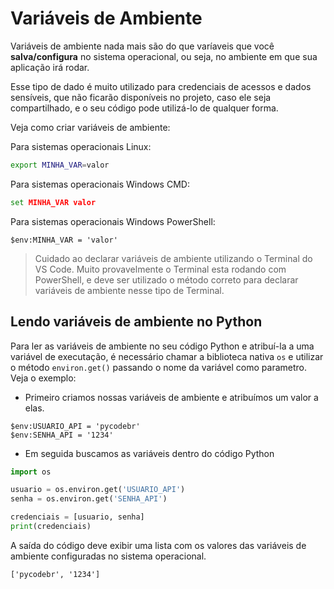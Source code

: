 # Variáveis de Ambiente
Variáveis de ambiente nada mais são do que varíaveis que você **salva/configura** no sistema operacional, ou seja, no ambiente em que sua aplicação irá rodar.

Esse tipo de dado é muito utilizado para credenciais de acessos e dados sensíveis, que não ficarão disponíveis no projeto, caso ele seja compartilhado, e o seu código pode utilizá-lo de qualquer forma.

Veja como criar variáveis de ambiente:

Para sistemas operacionais Linux:
```bash
export MINHA_VAR=valor 
```

Para sistemas operacionais Windows CMD:
```bat
set MINHA_VAR valor
```

Para sistemas operacionais Windows PowerShell:
```pwsh
$env:MINHA_VAR = 'valor'
```

> Cuidado ao declarar variáveis de ambiente utilizando o Terminal do VS Code. Muito provavelmente o Terminal esta rodando com PowerShell, e deve ser utilizado o método correto para declarar variáveis de ambiente nesse tipo de Terminal.

## Lendo variáveis de ambiente no Python
Para ler as variáveis de ambiente no seu código Python e atribuí-la a uma variável de executação, é necessário chamar a biblioteca nativa `os` e utilizar o método `environ.get()` passando o nome da variável como parametro. Veja o exemplo:

- Primeiro criamos nossas variáveis de ambiente e atribuímos um valor a elas.
```pwsh
$env:USUARIO_API = 'pycodebr'
$env:SENHA_API = '1234'
```

- Em seguida buscamos as variáveis dentro do código Python
```python
import os

usuario = os.environ.get('USUARIO_API')
senha = os.environ.get('SENHA_API')

credenciais = [usuario, senha]
print(credenciais)
```
A saída do código deve exibir uma lista com os valores das variáveis de ambiente configuradas no sistema operacional.

```txt
['pycodebr', '1234']
```
